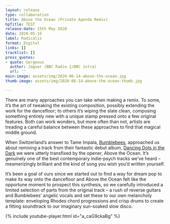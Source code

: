 ```yaml
---
layout: release
type: collaboration
title: Above the Ocean (Private Agenda Remix)
hpTitle: TEST
release-date: 15th May 2020
date: 2020-05-15
label: Radicalis
format: Digital
links: []
tracklist: []
press_quotes:
- quote: Gorgeous
  author: Jaguar (BBC Radio 1/BBC 1xtra)
  url: ''
main-image: assets/img/2020-06-14-above-the-ocean.jpg
thumb-image: assets/img/2020-06-14-above-the-ocean-thumb.jpg

---
```

There are many approaches you can take when making a remix. To some, it’s the art of tweaking the existing composition, possibly extending the work for the dancefloor; to others it’s wiping the slate clean, composing something entirely new with a unique stamp pressed onto a few original features. Both can work wonders, but more often than not, artists are treading a careful balance between these approaches to find that magical middle ground. 

When Switzerland’s answer to Tame Impala, [Bumblebees](https://www.bumblebees.ch/), approached us about remixing a track from their fantastic debut album, [Dancing Dots in the Dark](https://bumblebeesmusic.bandcamp.com/album/dancing-dots-in-the-dark) we were utterly transfixed by the opener, Above the Ocean. It’s genuinely one of the best contemporary indie-psych tracks we’ve heard – mesmerizingly brilliant and the kind of song you wish you’d written yourself. 

It’s been a goal of ours since we started out to find a way for dream pop to make its way onto the dancefloor and Above the Ocean felt like the opportune moment to prospect this synthesis, so we carefully introduced a limited selection of parts from the original track – a rush of reverse guitars and Bumblebees’ angelic vocals and set these to our own melancholy template: enveloping Rhodes chord progressions and crisp drums to create a fitting soundtrack to our imaginary sun-soaked slow disco.

{% include youtube-player.html id="a_caG9ckaBg" %}
